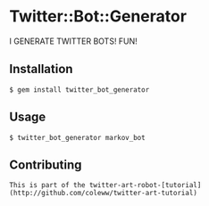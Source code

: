 # Twitter::Bot::Generator

I GENERATE TWITTER BOTS! FUN!

## Installation

    $ gem install twitter_bot_generator


## Usage

    $ twitter_bot_generator markov_bot

## Contributing

    This is part of the twitter-art-robot-[tutorial](http://github.com/coleww/twitter-art-tutorial)
